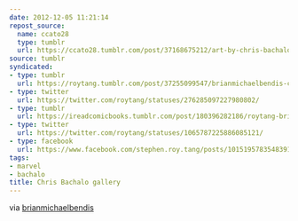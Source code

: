 ```yaml
---
date: 2012-12-05 11:21:14
repost_source:
  name: ccato28
  type: tumblr
  url: https://ccato28.tumblr.com/post/37168675212/art-by-chris-bachalo
source: tumblr
syndicated:
- type: tumblr
  url: https://roytang.tumblr.com/post/37255099547/brianmichaelbendis-chris-bachalo-gallery
- type: twitter
  url: https://twitter.com/roytang/statuses/276285097227980802/
- type: tumblr
  url: https://ireadcomicbooks.tumblr.com/post/180396282186/roytang-brianmichaelbendis-chris
- type: twitter
  url: https://twitter.com/roytang/statuses/1065787225886085121/
- type: facebook
  url: https://www.facebook.com/stephen.roy.tang/posts/10151957835483912
tags:
- marvel
- bachalo
title: Chris Bachalo gallery
---
```


via <a class="tumblr_blog" href="http://brianmichaelbendis.tumblr.com/post/37237755706/chris-bachalo-gallery-this-is-why-i-am-so">brianmichaelbendis</a>

